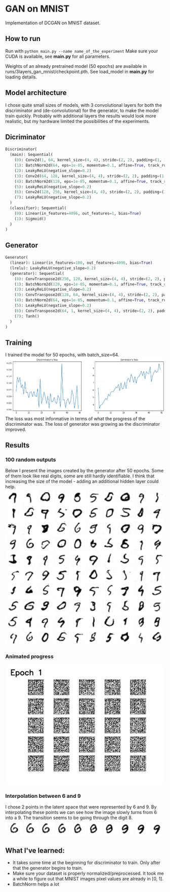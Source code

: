 # GAN on MNIST
Implementation of DCGAN on MNIST dataset.

## How to run
Run with
```python main.py --name name_of_the_experiment```
Make sure your CUDA is available, see **main.py** for all parameters.

Weights of an already pretrained model (50 epochs) are available in runs/3layers_gan_mnist/checkpoint.pth.
See load_model in **main.py** for loading details.

## Model architecture
I chose quite small sizes of models, with 3 convolutional layers for both the discriminator and (de-convolutional) for the generator, to make the model train quickly. Probably with additional layers the results would look more realistic, but my hardware limited the possibilities of the experiments.
## Dicriminator
```python
Discriminator(
  (main): Sequential(
    (0): Conv2d(1, 64, kernel_size=(4, 4), stride=(2, 2), padding=(1, 1))
    (1): BatchNorm2d(64, eps=1e-05, momentum=0.1, affine=True, track_running_stats=True)
    (2): LeakyReLU(negative_slope=0.2)
    (3): Conv2d(64, 128, kernel_size=(4, 4), stride=(2, 2), padding=(1, 1))
    (4): BatchNorm2d(128, eps=1e-05, momentum=0.1, affine=True, track_running_stats=True)
    (5): LeakyReLU(negative_slope=0.2)
    (6): Conv2d(128, 256, kernel_size=(4, 4), stride=(2, 2), padding=(1, 1))
    (7): LeakyReLU(negative_slope=0.2)
  )
  (classifier): Sequential(
    (0): Linear(in_features=4096, out_features=1, bias=True)
    (1): Sigmoid()
  )
)
```
## Generator
```python
Generator(
  (linear): Linear(in_features=100, out_features=4096, bias=True)
  (lrelu): LeakyReLU(negative_slope=0.2)
  (generator): Sequential(
    (0): ConvTranspose2d(256, 128, kernel_size=(4, 4), stride=(2, 2), padding=(1, 1))
    (1): BatchNorm2d(128, eps=1e-05, momentum=0.1, affine=True, track_running_stats=True)
    (2): LeakyReLU(negative_slope=0.2)
    (3): ConvTranspose2d(128, 64, kernel_size=(4, 4), stride=(2, 2), padding=(1, 1))
    (4): BatchNorm2d(64, eps=1e-05, momentum=0.1, affine=True, track_running_stats=True)
    (5): LeakyReLU(negative_slope=0.2)
    (6): ConvTranspose2d(64, 1, kernel_size=(4, 4), stride=(2, 2), padding=(1, 1))
    (7): Tanh()
  )
)
```

## Training
I trained the model for 50 epochs, with batch_size=64.
![loss](figures/loss.png "loss")
The loss was most informative in terms of what the progress of the discriminator was. The loss of generator was growing as the discriminator improved.

## Results
### 100 random outputs
Below I present the images created by the generator after 50 epochs. Some of them look like real digits, some are still hardly identifiable. I think that increasing the size of the model - adding an additional hidden layer could help.
![final](figures/final_examples.png "final")
### Animated progress
![animated](figures/animated.gif "animated")
### Interpolation between 6 and 9
I chose 2 points in the latent space that were represented by 6 and 9. By interpolating these points we can see how the image slowly turns from 6 into a 9. The transition seems to be going through the digit 8.
![6 to 9](figures/interpolation.png "6 to 9")

## What I've learned:
* It takes some time at the beginning for discriminator to train. Only after that the generator begins to train.
* Make sure your dataset is properly normalized/preprocessed. It took me a while to figure out that MNIST images pixel values are already in [0, 1].
* BatchNorm helps a lot